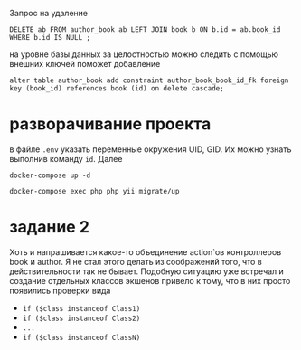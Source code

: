 Запрос на удаление

`DELETE ab FROM author_book ab
LEFT JOIN book b ON b.id = ab.book_id
WHERE b.id IS NULL
;`

на уровне базы данных за целостностью можно следить с помощью внешних ключей поможет добавление

`alter table author_book
    add constraint author_book_book_id_fk
        foreign key (book_id) references book (id)
            on delete cascade;`
            
# разворачивание проекта

в файле `.env` указать переменные окружения UID, GID. 
Их можно узнать выполнив команду `id`. Далее

`docker-compose up -d`

`docker-compose exec php php yii migrate/up`   

# задание 2

Хоть и напрашивается какое-то объединение action`ов контроллеров book и author.
Я не стал этого делать из соображений того, что в действительности так не бывает.
Подобную ситуацию уже встречал и создание отдельных классов экшенов привело
к тому, что в них просто появились проверки вида
- `if ($class instanceof Class1)`         
- `if ($class instanceof Class2)`      
- `...`   
- `if ($class instanceof ClassN)`         